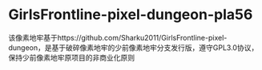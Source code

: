 # GirlsFrontline-pixel-dungeon-pla56
该像素地牢基于https://github.com/Sharku2011/GirlsFrontline-pixel-dungeon，是基于破碎像素地牢的少前像素地牢分支发行版，遵守GPL3.0协议，保持少前像素地牢原项目的非商业化原则
